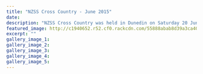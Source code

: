 ```yaml
---
title: "NZSS Cross Country - June 2015"
date: 
description: "NZSS Cross Country was held in Dunedin on Saturday 20 June 2015.  WHS students Emma Rainey, Rebecca Baker, Sam Luff and Travis Bayler were lucky to get home after the flooding in the Wanganui region.."
featured_image: http://c1940652.r52.cf0.rackcdn.com/55888abab8d39a3ca4000118/NZSS-Cross-Country-Dunedin-20.6.15-1.jpg
excerpt: ""
gallery_image_1: 
gallery_image_2: 
gallery_image_3: 
gallery_image_4: 
gallery_image_5: 
---
```

